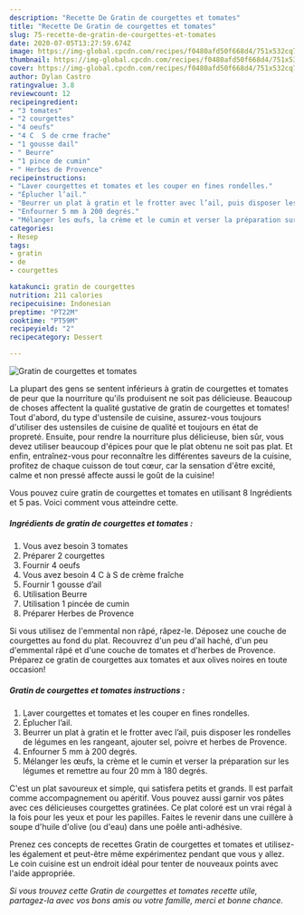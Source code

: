 ```yaml
---
description: "Recette De Gratin de courgettes et tomates"
title: "Recette De Gratin de courgettes et tomates"
slug: 75-recette-de-gratin-de-courgettes-et-tomates
date: 2020-07-05T13:27:59.674Z
image: https://img-global.cpcdn.com/recipes/f0480afd50f668d4/751x532cq70/gratin-de-courgettes-et-tomates-photo-principale-de-la-recette.jpg
thumbnail: https://img-global.cpcdn.com/recipes/f0480afd50f668d4/751x532cq70/gratin-de-courgettes-et-tomates-photo-principale-de-la-recette.jpg
cover: https://img-global.cpcdn.com/recipes/f0480afd50f668d4/751x532cq70/gratin-de-courgettes-et-tomates-photo-principale-de-la-recette.jpg
author: Dylan Castro
ratingvalue: 3.8
reviewcount: 12
recipeingredient:
- "3 tomates"
- "2 courgettes"
- "4 oeufs"
- "4 C  S de crme frache"
- "1 gousse dail"
- " Beurre"
- "1 pince de cumin"
- " Herbes de Provence"
recipeinstructions:
- "Laver courgettes et tomates et les couper en fines rondelles."
- "Éplucher l’ail."
- "Beurrer un plat à gratin et le frotter avec l’ail, puis disposer les rondelles de légumes en les rangeant, ajouter sel, poivre et herbes de Provence."
- "Enfourner 5 mm à 200 degrés."
- "Mélanger les œufs, la crème et le cumin et verser la préparation sur les légumes et remettre au four 20 mm à 180 degrés."
categories:
- Resep
tags:
- gratin
- de
- courgettes

katakunci: gratin de courgettes 
nutrition: 211 calories
recipecuisine: Indonesian
preptime: "PT22M"
cooktime: "PT59M"
recipeyield: "2"
recipecategory: Dessert

---
```



![Gratin de courgettes et tomates](https://img-global.cpcdn.com/recipes/f0480afd50f668d4/751x532cq70/gratin-de-courgettes-et-tomates-photo-principale-de-la-recette.jpg)

La plupart des gens se sentent inférieurs à gratin de courgettes et tomates de peur que la nourriture qu'ils produisent ne soit pas délicieuse. Beaucoup de choses affectent la qualité gustative de gratin de courgettes et tomates! Tout d'abord, du type d'ustensile de cuisine, assurez-vous toujours d'utiliser des ustensiles de cuisine de qualité et toujours en état de propreté. Ensuite, pour rendre la nourriture plus délicieuse, bien sûr, vous devez utiliser beaucoup d'épices pour que le plat obtenu ne soit pas plat. Et enfin, entraînez-vous pour reconnaître les différentes saveurs de la cuisine, profitez de chaque cuisson de tout cœur, car la sensation d'être excité, calme et non pressé affecte aussi le goût de la cuisine!

<!--inarticleads1-->

Vous pouvez cuire gratin de courgettes et tomates en utilisant 8 Ingrédients et 5 pas. Voici comment vous atteindre cette.

##### Ingrédients de gratin de courgettes et tomates :

1. Vous avez besoin 3 tomates
1. Préparer 2 courgettes
1. Fournir 4 oeufs
1. Vous avez besoin 4 C à S de crème fraîche
1. Fournir 1 gousse d’ail
1. Utilisation  Beurre
1. Utilisation 1 pincée de cumin
1. Préparer  Herbes de Provence


Si vous utilisez de l&#39;emmental non râpé, râpez-le. Déposez une couche de courgettes au fond du plat. Recouvrez d&#39;un peu d&#39;ail haché, d&#39;un peu d&#39;emmental râpé et d&#39;une couche de tomates et d&#39;herbes de Provence. Préparez ce gratin de courgettes aux tomates et aux olives noires en toute occasion! 

<!--inarticleads2-->

##### Gratin de courgettes et tomates instructions :

1. Laver courgettes et tomates et les couper en fines rondelles.
1. Éplucher l’ail.
1. Beurrer un plat à gratin et le frotter avec l’ail, puis disposer les rondelles de légumes en les rangeant, ajouter sel, poivre et herbes de Provence.
1. Enfourner 5 mm à 200 degrés.
1. Mélanger les œufs, la crème et le cumin et verser la préparation sur les légumes et remettre au four 20 mm à 180 degrés.


C&#39;est un plat savoureux et simple, qui satisfera petits et grands. Il est parfait comme accompagnement ou apéritif. Vous pouvez aussi garnir vos pâtes avec ces délicieuses courgettes gratinées. Ce plat coloré est un vrai régal à la fois pour les yeux et pour les papilles. Faites le revenir dans une cuillère à soupe d&#39;huile d&#39;olive (ou d&#39;eau) dans une poêle anti-adhésive. 

<!--inarticleads1-->

<p>
Prenez ces concepts de recettes Gratin de courgettes et tomates et utilisez-les également et peut-être même expérimentez pendant que vous y allez. Le coin cuisine est un endroit idéal pour tenter de nouveaux points avec l'aide appropriée.
</p>

<p>
<i>Si vous trouvez cette Gratin de courgettes et tomates recette utile, partagez-la avec vos bons amis ou votre famille, merci et bonne chance.</i>
</p>
